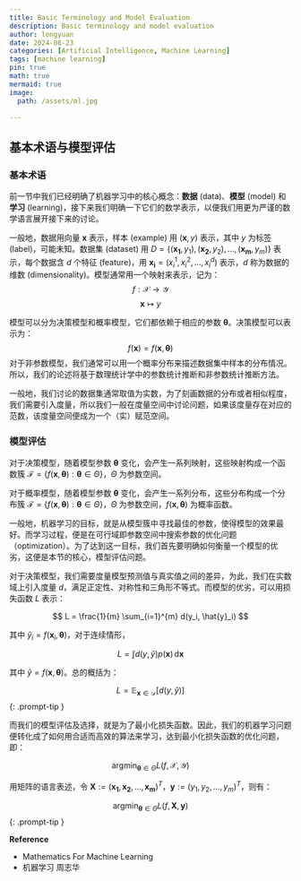 ```yaml
---
title: Basic Terminology and Model Evaluation
description: Basic terminology and model evaluation
author: longyuan
date: 2024-08-23 
categories: [Artificial Intelligence, Machine Learning]
tags: [machine learning]
pin: true
math: true
mermaid: true
image:
  path: /assets/ml.jpg

---
```


## 基本术语与模型评估

### 基本术语

前一节中我们已经明确了机器学习中的核心概念：**数据** (data)、**模型** (model) 和 **学习** (learning)，接下来我们明确一下它们的数学表示，以便我们用更为严谨的数学语言展开接下来的讨论。

一般地，数据用向量 $\boldsymbol{x}$ 表示，样本 (example) 用 $(\boldsymbol{x}, y)$ 表示，其中 $y$ 为标签 (label)，可能未知。数据集 (dataset) 用 $D = \{(\boldsymbol{x_1}, y_1), (\boldsymbol{x_2}, y_2), \ldots, (\boldsymbol{x_m}, y_m)\}$ 表示，每个数据含 $d$ 个特征 (feature)，用 $\boldsymbol{x_i} = (x^1_i, x^2_i, \ldots, x^d_i)$ 表示，$d$ 称为数据的维数 (dimensionality)。模型通常用一个映射来表示，记为：
$$
f: \mathcal{X} \to \mathcal{Y}
$$
$$
\boldsymbol{x} \mapsto y
$$

模型可以分为决策模型和概率模型，它们都依赖于相应的参数 $\boldsymbol{\theta}$。决策模型可以表示为：
$$
f(\boldsymbol{x}) = f(\boldsymbol{x}, \boldsymbol{\theta})
$$
对于非参数模型，我们通常可以用一个概率分布来描述数据集中样本的分布情况。所以，我们的论述将基于数理统计学中的参数统计推断和非参数统计推断方法。

一般地，我们讨论的数据集通常取值为实数，为了刻画数据的分布或者相似程度，我们需要引入度量，所以我们一般在度量空间中讨论问题，如果该度量存在对应的范数，该度量空间便成为一个（实）赋范空间。

### 模型评估

对于决策模型，随着模型参数 $\boldsymbol{\theta}$ 变化，会产生一系列映射，这些映射构成一个函数簇 $\mathscr{F} = \{f(\boldsymbol{x}, \boldsymbol{\theta}) : \boldsymbol{\theta} \in \Theta\}$，$\Theta$ 为参数空间。

对于概率模型，随着模型参数 $\boldsymbol{\theta}$ 变化，会产生一系列分布，这些分布构成一个分布簇 $\mathscr{F} = \{f(\boldsymbol{x}, \boldsymbol{\theta}) : \boldsymbol{\theta} \in \Theta\}$，$\Theta$ 为参数空间，$f(\boldsymbol{x}, \boldsymbol{\theta})$ 为概率函数。

一般地，机器学习的目标，就是从模型簇中寻找最佳的参数，使得模型的效果最好。而学习过程，便是在可行域即参数空间中搜索参数的优化问题（optimization）。为了达到这一目标，我们首先要明确如何衡量一个模型的优劣，这便是本节的核心，模型评估问题。

对于决策模型，我们需要度量模型预测值与真实值之间的差异，为此，我们在实数域上引入度量 $d$，满足正定性、对称性和三角形不等式。而模型的优劣，可以用损失函数 $L$ 表示：

$$
L = \frac{1}{m} \sum_{i=1}^{m} d(y_i, \hat{y}_i)
$$

其中 $\hat{y}_i = f(\boldsymbol{x}_i, \boldsymbol{\theta})$，对于连续情形，

$$
L = \int d(y, \hat{y}) p(\boldsymbol{x}) \, \text{d}\boldsymbol{x}
$$

其中 $\hat{y} = f(\boldsymbol{x}, \boldsymbol{\theta})$。总的概括为：

>
$$
L = \mathbb{E}_{\boldsymbol{x} \in \mathcal{D}} [d(y, \hat{y})]
$$
{: .prompt-tip }

而我们的模型评估及选择，就是为了最小化损失函数。因此，我们的机器学习问题便转化成了如何用合适而高效的算法来学习，达到最小化损失函数的优化问题，即：

$$
\text{argmin}_{\boldsymbol{\theta} \in \Theta} L(f, \mathcal{X}, \mathcal{Y})
$$

用矩阵的语言表述，令 $\boldsymbol{X} := (\boldsymbol{x_1}, \boldsymbol{x_2}, \ldots, \boldsymbol{x_m})^T$，$\boldsymbol{y} := (y_1, y_2, \ldots, y_m)^T$，则有：

>
$$
\text{argmin}_{\boldsymbol{\theta} \in \Theta} L(f, \boldsymbol{X}, \boldsymbol{y})
$$
{: .prompt-tip }




**Reference**

* Mathematics For Machine Learning
* 机器学习 周志华
